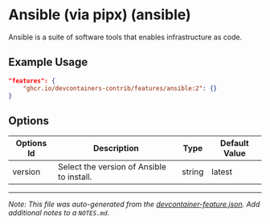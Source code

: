
# Ansible (via pipx) (ansible)

Ansible is a suite of software tools that enables infrastructure as code.

## Example Usage

```json
"features": {
    "ghcr.io/devcontainers-contrib/features/ansible:2": {}
}
```

## Options

| Options Id | Description | Type | Default Value |
|-----|-----|-----|-----|
| version | Select the version of Ansible to install. | string | latest |



---

_Note: This file was auto-generated from the [devcontainer-feature.json](https://github.com/devcontainers-contrib/features/blob/main/src/ansible/devcontainer-feature.json).  Add additional notes to a `NOTES.md`._
